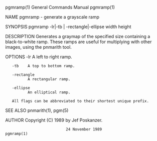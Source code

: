 pgmramp(1)                 General Commands Manual                 pgmramp(1)

NAME
       pgmramp - generate a grayscale ramp

SYNOPSIS
       pgmramp -lr|-tb | -rectangle|-ellipse width height

DESCRIPTION
       Generates  a graymap of the specified size containing a black-to-white
       ramp.  These ramps are useful for multiplying with other images, using
       the pnmarith tool.

OPTIONS
       -lr    A left to right ramp.

       -tb    A top to bottom ramp.

       -rectangle
              A rectangular ramp.

       -ellipse
              An elliptical ramp.

       All flags can be abbreviated to their shortest unique prefix.

SEE ALSO
       pnmarith(1), pgm(5)

AUTHOR
       Copyright (C) 1989 by Jef Poskanzer.

                               24 November 1989                    pgmramp(1)
